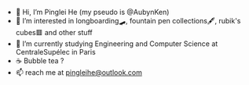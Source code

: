 - 👋 Hi, I’m Pinglei He (my pseudo is @AubynKen)
- 👀 I’m interested in longboarding🛹, fountain pen collections🖋, rubik's cubes🟥 and other stuff
- 🌱 I’m currently studying Engineering and Computer Science at CentraleSupélec in Paris
- ☕️ Bubble tea ?
- 📫 reach me at pingleihe@outlook.com
